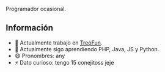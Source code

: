 Programador ocasional.

## Información
- 💼 Actualmente trabajo en [TreoFun](https://treo.fun).
- 🌱 Actualmente sigo aprendiendo PHP, Java, JS y Python.
- 😄 Pronombres: any
- ⚡ Dato curioso: tengo 15 conejitoss jeje
